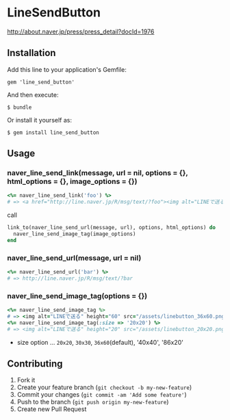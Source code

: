 # LineSendButton

http://about.naver.jp/press/press_detail?docId=1976

## Installation

Add this line to your application's Gemfile:

    gem 'line_send_button'

And then execute:

    $ bundle

Or install it yourself as:

    $ gem install line_send_button

## Usage


### naver_line_send_link(message, url = nil, options = {}, html_options = {}, image_options = {})

```ruby
<%= naver_line_send_link('foo') %>
# => <a href="http://line.naver.jp/R/msg/text/?foo"><img alt="LINEで送る" height="60" src="/assets/linebutton_36x60.png" width="36" /></a>
```

call

```ruby
link_to(naver_line_send_url(message, url), options, html_options) do
  naver_line_send_image_tag(image_options)
end
```

### naver_line_send_url(message, url = nil)

```ruby
<%= naver_line_send_url('bar') %>
# => http://line.naver.jp/R/msg/text/?bar
```

### naver_line_send_image_tag(options = {})

```ruby
<%= naver_line_send_image_tag %>
# => <img alt="LINEで送る" height="60" src="/assets/linebutton_36x60.png" width="36" />
<%= naver_line_send_image_tag(:size => '20x20') %>
# => <img alt="LINEで送る" height="20" src="/assets/linebutton_20x20.png" width="20" />
```

* size option ... `20x20`, `30x30`, `36x60`(default), '40x40', '86x20'


## Contributing

1. Fork it
2. Create your feature branch (`git checkout -b my-new-feature`)
3. Commit your changes (`git commit -am 'Add some feature'`)
4. Push to the branch (`git push origin my-new-feature`)
5. Create new Pull Request
